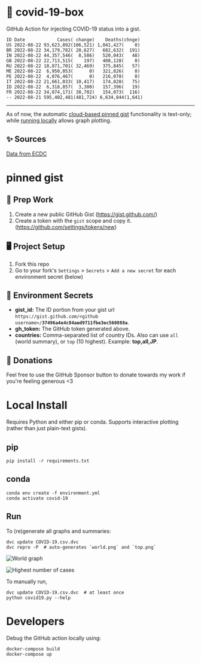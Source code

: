 # 🏥 covid-19-box

GitHub Action for injecting COVID-19 status into a gist.

```
ID Date            Cases( change)    Deaths(chnge)
US 2022-08-22 93,623,892(106,521) 1,041,427(    0)
BR 2022-08-22 34,179,782( 20,627)   682,632(  191)
IN 2022-08-22 44,357,546(  8,586)   520,043(   48)
GB 2022-08-22 22,713,515(    197)   408,128(    0)
RU 2022-08-22 18,871,701( 32,469)   375,845(   57)
ME 2022-08-22  6,950,053(      0)   321,826(    0)
PE 2022-08-22  4,076,467(      0)   216,078(    0)
IT 2022-08-22 21,661,033( 10,417)   174,828(   75)
ID 2022-08-22  6,318,857(  3,300)   157,396(   19)
FR 2022-08-22 34,874,171( 38,702)   154,073(  116)
-- 2022-08-21 595,402,481(481,724) 6,634,844(1,641)
```

---

As of now, the automatic [cloud-based pinned gist](#pinned-gist) functionality is text-only;
while [running locally](#local-install) allows graph plotting.

## ✨ Sources

[Data from ECDC](https://www.ecdc.europa.eu/en/publications-data/download-todays-data-geographic-distribution-covid-19-cases-worldwide)

# pinned gist

## 🎒 Prep Work
1. Create a new public GitHub Gist (https://gist.github.com/)
1. Create a token with the `gist` scope and copy it. (https://github.com/settings/tokens/new)

## 🖥 Project Setup
1. Fork this repo
1. Go to your fork's `Settings` > `Secrets` > `Add a new secret` for each environment secret (below)

## 🤫 Environment Secrets
- **gist_id:** The ID portion from your gist url `https://gist.github.com/<github username>/`**`37496a4e4c84aed9711fbe3ec560888a`**.
- **gh_token:** The GitHub token generated above.
- **countries:** Comma-separated list of country IDs. Also can use `all` (world summary), or `top` (10 highest). Example: **top,all,JP**.

## 💸 Donations

Feel free to use the GitHub Sponsor button to donate towards my work if you're feeling generous <3

# Local Install

Requires Python and either pip or conda. Supports interactive plotting (rather than just plain-text gists).

## pip

```
pip install -r requirements.txt
```

## conda

```
conda env create -f environment.yml
conda activate covid-19
```

## Run

To (re)generate all graphs and summaries:

```
dvc update COVID-19.csv.dvc
dvc repro -P  # auto-generates `world.png` and `top.png`
```

![World graph](world.png)

![Highest number of cases](top.png)

To manually run,

```
dvc update COVID-19.csv.dvc  # at least once
python covid19.py --help
```

# Developers

Debug the GitHub action locally using:

```
docker-compose build
docker-compose up
```
